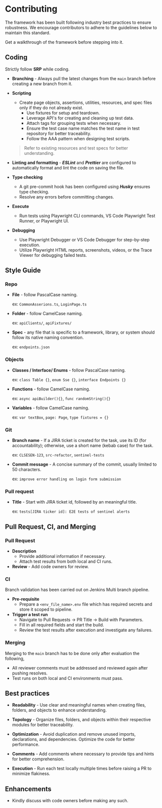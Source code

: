 # Contributing

The framework has been built following industry best practices to ensure robustness. We encourage contributors to adhere to the guidelines below to maintain this standard.

Get a walkthrough of the framework before stepping into it.

## Coding

Strictly follow **SRP** while coding.
- **Branching** - Always pull the latest changes from the `main` branch before creating a new branch from it.
- **Scripting**

  - Create page objects, assertions, utilities, resources, and spec files only if they do not already exist.
    - Use fixtures for setup and teardown.
    - Leverage API's for creating and cleaning up test data.
    - Attach tags for grouping tests when necessary.
    - Ensure the test case name matches the test name in test repository for better traceability.
    - Follow the AAA pattern when designing test scripts.
  > Refer to existing resources and test specs for better understanding.

- **Linting and formatting** - **_ESLint_** and **_Prettier_** are configured to automatically format and lint the code on saving the file.
- **Type checking** 
  - A git pre-commit hook has been configured using **_Husky_** ensures type checking.
  - Resolve any errors before committing changes.
- **Execute** 
  - Run tests using Playwright CLI commands, VS Code Playwright Test Runner, or Playwright UI.
- **Debugging** 
  - Use Playwright Debugger or VS Code Debugger for step-by-step execution.
  - Utilize Playwright HTML reports, screenshots, videos, or the Trace Viewer for debugging failed tests.

## Style Guide

### Repo

- **File** - follow PascalCase naming.

  ex: `CommonAsserions.ts`, `LoginPage.ts`

- **Folder** - follow CamelCase naming.

  ex: `apiClients/`, `apiFixtures/`

- **Spec** - any file that is specific to a framework, library, or system should follow its native naming convention.

  ex: `endpoints.json`

### Objects

- **Classes / Interface/ Enums** - follow PascalCase naming.

  ex: `class Table {}`, `enum Sse {}`, `interface Endpoints {}`

- **Functions** - follow CamelCase naming.

  ex: `async apiBuilder(){}`, `func randomString(){}`

- **Variables** - follow CamelCase naming.

  ex: `var textBox`, `page: Page`, `type fixtures = {}`

### Git

- **Branch name** - If a JIRA ticket is created for the task, use its ID (for accountability); otherwise, use a short name (kebab case) for the task.

  ex: `CLSESEN-123`, `src-refactor`, `sentinel-tests`

- **Commit message** - A concise summary of the commit, usually limited to 50 characters.

  ex: `improve error handling on login form submission`

### Pull request

- **Title** - Start with JIRA ticket id, followed by an meaningful title.

  ex: `tests[JIRA ticker id]: E2E tests of sentinel alerts`


## Pull Request, CI, and Merging

### Pull Request

- **Description** 
  - Provide additional information if necessary.
  - Attach test results from both local and CI runs.
- **Review** - Add code owners for review.

### CI

Branch validation has been carried out on Jenkins Multi branch pipeline.

- **Pre-requisite**
  - Prepare a `<env_file_name>.env` file which has required secrets and store it scoped to pipeline.
- **Trigger a test run**
  - Navigate to Pull Requests -> PR Title -> Build with Parameters.
  - Fill in all required fields and start the build.
  - Review the test results after execution and investigate any failures.

### Merging

Merging to the `main` branch has to be done only after evaluation the following,

- All reviewer comments must be addressed and reviewed again after pushing resolves.
- Test runs on both local and CI environments must pass.

## Best practices

- **Readability** - Use clear and meaningful names when creating files, folders, and objects to enhance understanding.

- **Topology** - Organize files, folders, and objects within their respective modules for better traceability.

- **Optimization** - Avoid duplication and remove unused imports, declarations, and dependencies. Optimize the code for better performance.

- **Comments** - Add comments where necessary to provide tips and hints for better comprehension.

- **Execution** - Run each test locally multiple times before raising a PR to minimize flakiness.

## Enhancements

- Kindly discuss with code owners before making any such.
